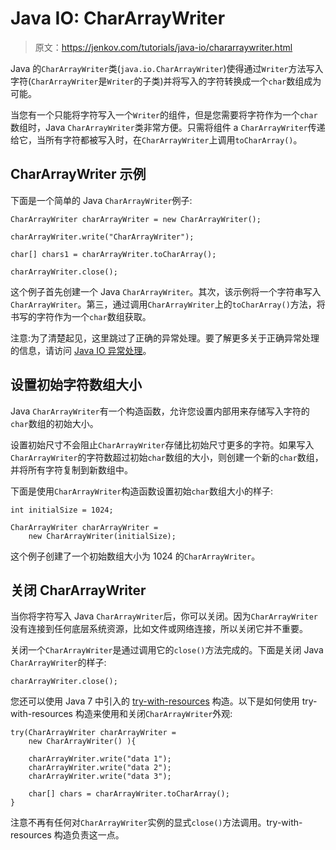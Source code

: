 # Java IO: CharArrayWriter

> 原文：<https://jenkov.com/tutorials/java-io/chararraywriter.html>

Java 的`CharArrayWriter`类(`java.io.CharArrayWriter`)使得通过`Writer`方法写入字符(`CharArrayWriter`是`Writer`的子类)并将写入的字符转换成一个`char`数组成为可能。

当您有一个只能将字符写入一个`Writer`的组件，但是您需要将字符作为一个`char`数组时，Java `CharArrayWriter`类非常方便。只需将组件 a `CharArrayWriter`传递给它，当所有字符都被写入时，在`CharArrayWriter`上调用`toCharArray()`。

## CharArrayWriter 示例

下面是一个简单的 Java `CharArrayWriter`例子:

```
CharArrayWriter charArrayWriter = new CharArrayWriter();

charArrayWriter.write("CharArrayWriter");

char[] chars1 = charArrayWriter.toCharArray();

charArrayWriter.close();

```

这个例子首先创建一个 Java `CharArrayWriter`。其次，该示例将一个字符串写入`CharArrayWriter`。第三，通过调用`CharArrayWriter`上的`toCharArray()`方法，将书写的字符作为一个`char`数组获取。

注意:为了清楚起见，这里跳过了正确的异常处理。要了解更多关于正确异常处理的信息，请访问 [Java IO 异常处理](io-exception-handling.html)。

## 设置初始字符数组大小

Java `CharArrayWriter`有一个构造函数，允许您设置内部用来存储写入字符的`char`数组的初始大小。

设置初始尺寸不会阻止`CharArrayWriter`存储比初始尺寸更多的字符。如果写入`CharArrayWriter`的字符数超过初始`char`数组的大小，则创建一个新的`char`数组，并将所有字符复制到新数组中。

下面是使用`CharArrayWriter`构造函数设置初始`char`数组大小的样子:

```
int initialSize = 1024;

CharArrayWriter charArrayWriter =
    new CharArrayWriter(initialSize);

```

这个例子创建了一个初始数组大小为 1024 的`CharArrayWriter`。

## 关闭 CharArrayWriter

当你将字符写入 Java `CharArrayWriter`后，你可以关闭。因为`CharArrayWriter`没有连接到任何底层系统资源，比如文件或网络连接，所以关闭它并不重要。

关闭一个`CharArrayWriter`是通过调用它的`close()`方法完成的。下面是关闭 Java `CharArrayWriter`的样子:

```
charArrayWriter.close();

```

您还可以使用 Java 7 中引入的 [try-with-resources](/java-exception-handling/try-with-resources.html) 构造。以下是如何使用 try-with-resources 构造来使用和关闭`CharArrayWriter`外观:

```
try(CharArrayWriter charArrayWriter =
    new CharArrayWriter() ){

    charArrayWriter.write("data 1");
    charArrayWriter.write("data 2");
    charArrayWriter.write("data 3");

    char[] chars = charArrayWriter.toCharArray();
}

```

注意不再有任何对`CharArrayWriter`实例的显式`close()`方法调用。try-with-resources 构造负责这一点。